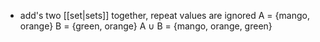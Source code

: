 - add's two [[set|sets]] together, repeat values are ignored 
	A = {mango, orange}
	B = {green, orange}
	A $\cup$ B = {mango, orange, green}